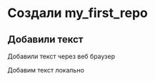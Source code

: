 ﻿# Создали my_first_repo


## Добавили текст

Добавили текст через веб браузер


Добавим текст локально
